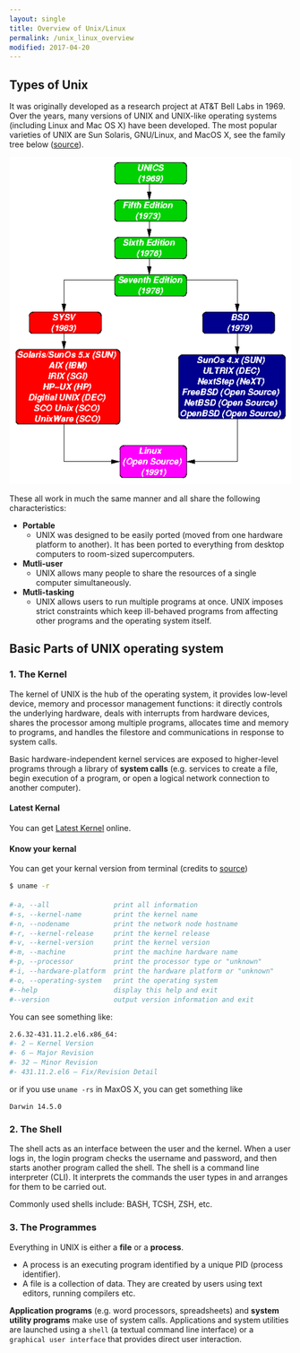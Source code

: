 ```yaml
---
layout: single
title: Overview of Unix/Linux
permalink: /unix_linux_overview
modified: 2017-04-20
---
```


## Types of Unix

It was originally developed as a research project at AT&T Bell Labs in 1969. Over the years, many versions of UNIX and UNIX-like operating systems (including Linux and Mac OS X) have been developed. The most popular varieties of UNIX are Sun Solaris, GNU/Linux, and MacOS X, see the family tree below ([source](http://www.doc.ic.ac.uk/~wjk/UnixIntro/Lecture1.html)). 

![FamilyTreeOfUNIX](/assets/img/notes/unix_linux/familytree.gif)

These all work in much the same manner and all share the following characteristics:

- **Portable**
    - UNIX was designed to be easily ported (moved from one hardware platform to another). It has been ported to everything from desktop computers to room-sized supercomputers.
- **Mutli-user**
    - UNIX allows many people to share the resources of a single computer simultaneously.
- **Mutli-tasking**
    - UNIX allows users to run multiple programs at once. UNIX imposes strict constraints which keep ill-behaved programs from affecting other programs and the operating system itself.

## Basic Parts of UNIX operating system

### 1. The Kernel

The kernel of UNIX is the hub of the operating system, it provides low-level device, memory and processor management functions: it directly controls the underlying hardware, deals with interrupts from hardware devices, shares the processor among multiple programs, allocates time and memory to programs, and handles the filestore and communications in response to system calls.

Basic hardware-independent kernel services are exposed to higher-level programs through a library of **system calls** (e.g. services to create a file, begin execution of a program, or open a logical network connection to another computer).

#### Latest Kernal

You can get [Latest Kernel](https://www.kernel.org/) online.

#### Know your kernal

You can get your kernal version from terminal (credits to [source](https://www.liquidweb.com/kb/how-to-check-the-kernel-version-in-linux-ubuntu-centos/))

```bash
$ uname -r

#-a, --all                print all information
#-s, --kernel-name        print the kernel name
#-n, --nodename           print the network node hostname
#-r, --kernel-release     print the kernel release
#-v, --kernel-version     print the kernel version
#-m, --machine            print the machine hardware name
#-p, --processor          print the processor type or "unknown"
#-i, --hardware-platform  print the hardware platform or "unknown"
#-o, --operating-system   print the operating system
#--help                   display this help and exit
#--version                output version information and exit
```

You can see something like:

```bash
2.6.32-431.11.2.el6.x86_64:
#- 2 – Kernel Version
#- 6 – Major Revision
#- 32 – Minor Revision
#- 431.11.2.el6 – Fix/Revision Detail
```

or if you use `uname -rs` in MaxOS X, you can get something like

```
Darwin 14.5.0
```


### 2. The Shell

The shell acts as an interface between the user and the kernel. When a user logs in, the login program checks the username and password, and then starts another program called the shell. The shell is a command line interpreter (CLI). It interprets the commands the user types in and arranges for them to be carried out. 

Commonly used shells include: BASH, TCSH, ZSH, etc.

### 3. The Programmes

Everything in UNIX is either a **file** or a **process**.
    
- A process is an executing program identified by a unique PID (process identifier).
- A file is a collection of data. They are created by users using text editors, running compilers etc.

**Application programs** (e.g. word processors, spreadsheets) and **system utility programs** make use of system calls. Applications and system utilities are launched using a `shell` (a textual command line interface) or a `graphical user interface` that provides direct user interaction.

